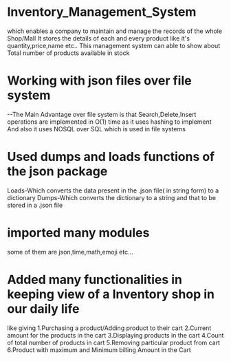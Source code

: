 # Inventory_Management_System 
which enables a company to maintain and manage the records of the whole Shop/Mall
It stores the details of each and every product like it's quantity,price,name etc..
This management system can able to show about Total number of products available in stock
# Working with json files over file system
--The Main Advantage over file system is that Search,Delete,Insert operations are implemented in O(1) time as it uses hashing to implement
And also it uses NOSQL over SQL which is used in file systems
# Used dumps and loads functions of the json package
 Loads-Which converts the data present in the .json file( in string form) to a dictionary
 Dumps-Which converts the dictionary to a string and that to be stored in a .json file
# imported many modules
 some of them are json,time,math,emoji etc...
# Added many functionalities in keeping view of a Inventory shop in our daily life 
like giving 
1.Purchasing a product/Adding product to their cart
2.Current amount for the products in the cart
3.Displaying products in the cart
4.Count of total number of products in cart
5.Removing particular product from cart
6.Product with maximum and Minimum billing Amount in the Cart

